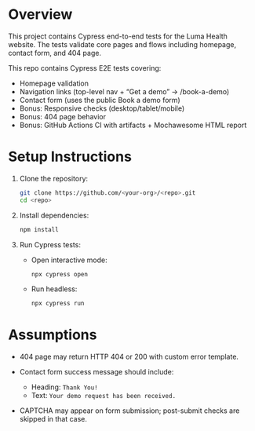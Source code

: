 # Overview

This project contains Cypress end-to-end tests for the Luma Health website.
The tests validate core pages and flows including homepage, contact form, and 404 page.

This repo contains Cypress E2E tests covering:

- Homepage validation
- Navigation links (top-level nav + “Get a demo” → /book-a-demo)
- Contact form (uses the public Book a demo form)
- Bonus: Responsive checks (desktop/tablet/mobile)
- Bonus: 404 page behavior
- Bonus: GitHub Actions CI with artifacts + Mochawesome HTML report

# Setup Instructions

1. Clone the repository:

   ```bash
   git clone https://github.com/<your-org>/<repo>.git
   cd <repo>
   ```

2. Install dependencies:

   ```bash
   npm install
   ```

3. Run Cypress tests:

   - Open interactive mode:

     ```bash
     npx cypress open
     ```

   - Run headless:

     ```bash
     npx cypress run
     ```

# Assumptions

- 404 page may return HTTP 404 or 200 with custom error template.
- Contact form success message should include:

  - Heading: `Thank You!`
  - Text: `Your demo request has been received.`

- CAPTCHA may appear on form submission; post-submit checks are skipped in that case.
